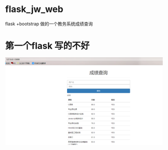 # flask_jw_web
flask +bootstrap 做的一个教务系统成绩查询
# 第一个flask 写的不好

![这是一个图片](https://github.com/aleenzz/flask_jw_web/blob/master/1.png)
